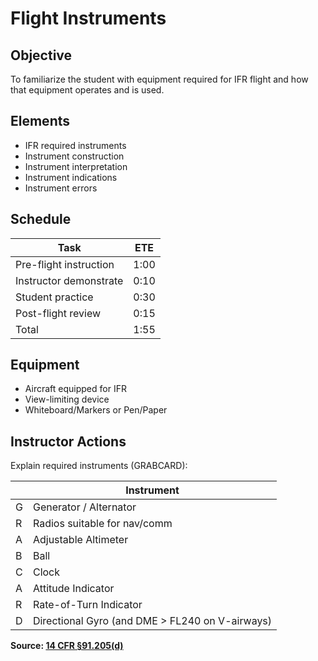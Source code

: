 # Flight Instruments

## Objective
To familiarize the student with equipment required for IFR flight and how that equipment operates and is used.

## Elements
- IFR required instruments
- Instrument construction
- Instrument interpretation
- Instrument indications
- Instrument errors

## Schedule
| Task | ETE |
| ---------------------- | ---- |
| Pre-flight instruction | 1:00 |
| Instructor demonstrate | 0:10 |
| Student practice | 0:30 |
| Post-flight review | 0:15 |
| Total | 1:55 |

## Equipment
- Aircraft equipped for IFR
- View-limiting device
- Whiteboard/Markers or Pen/Paper

## Instructor Actions
Explain required instruments (GRABCARD):

|   | Instrument |
| --- | --------- |
| G | Generator / Alternator |
| R | Radios suitable for nav/comm |
| A | Adjustable Altimeter |
| B | Ball |
| C | Clock |
| A | Attitude Indicator |
| R | Rate-of-Turn Indicator |
| D | Directional Gyro (and DME > FL240 on V-airways) |
**Source: [14 CFR §91.205(d)](http://www.ecfr.gov/cgi-bin/text-idx?node=14:2.0.1.3.10#se14.2.91_1205)**
